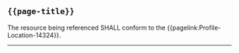 ## <code>{{page-title}}</code>

The resource being referenced SHALL conform to the {{pagelink:Profile-Location-14324}}.

---

